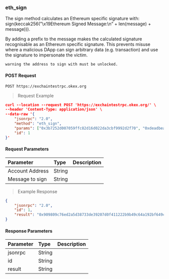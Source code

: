 ### eth_sign


The sign method calculates an Ethereum specific signature with: sign(keccak256(”\x19Ethereum Signed Message:\n” + len(message) + message))).

By adding a prefix to the message makes the calculated signature recognisable as an Ethereum specific signature. This prevents misuse where a malicious DApp can sign arbitrary data (e.g. transaction) and use the signature to impersonate the victim.

`warning the address to sign with must be unlocked.`

#### POST Request

`POST https://exchaintestrpc.okex.org`

> Request Example

```json
curl --location --request POST 'https://exchaintestrpc.okex.org/' \
--header 'Content-Type: application/json' \
--data-raw '{
	"jsonrpc": "2.0",
	"method": "eth_sign",
	"params": ["0x3b7252d007059ffc82d16d022da3cbf9992d2f70", "0xdeadbeaf"],
	"id": 1
}'

```

#### Request Parameters

| **Parameter** | **Type** | **Description**                                                                                                                                                                                                                                                      |
| :------------ | :------- | :------------------------------------------------------------------------------------------------------------------------------------------------------------------------------------------------------------------------------------------------------------------- |
| Account Address    | String   |                                                                                                                                                                                                                                                       |
| Message to sign    | String   |                                                                                                                                                                                                                                                       |

> Example Response

```json
{
	"jsonrpc": "2.0",
	"id": 1,
	"result": "0x909809c76ed2a5d38733de39207d0f411222b9b49c64a192bf649cb13f63f37b45acb4f6939facb4f1c277bc70fb00407564140c0f18600ac44388f2c1dfd1dc1b"
}
```

#### Response Parameters

| **Parameter** | **Type** | **Description**                                                                                                                                                                                                                                                      |
| :------------ | :------- | :------------------------------------------------------------------------------------------------------------------------------------------------------------------------------------------------------------------------------------------------------------------- |
| jsonrpc      | String   |                                                                                                                                                                                                                                                      |
| id           | String   |                                                                                                                                                                                                                                                       |
| result       | String   |                                                                                                                                                                                                                                                     | |
 